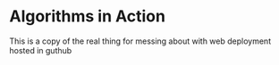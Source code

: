 # Algorithms in Action

This is a copy of the real thing for messing about with web deployment
hosted in guthub
